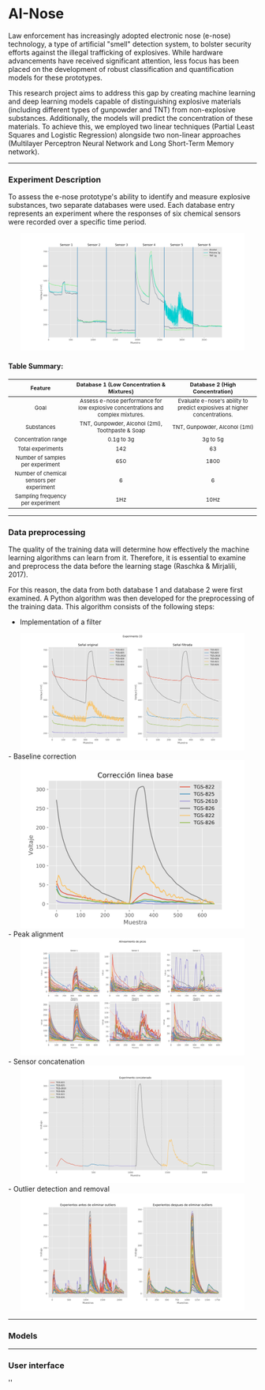 # AI-Nose

Law enforcement has increasingly adopted electronic nose (e-nose) technology, a type of artificial "smell" detection
system, to bolster
security efforts against the illegal trafficking of explosives. While hardware advancements have received significant
attention, less focus has been placed on the development of robust classification and quantification models for these
prototypes.

This research project aims to address this gap by creating machine learning and deep learning models capable of
distinguishing explosive materials (including different types of gunpowder and TNT) from non-explosive substances.
Additionally, the models will predict the concentration of these materials. To achieve this, we
employed two linear techniques (Partial Least Squares and Logistic Regression) alongside two non-linear approaches
(Multilayer Perceptron Neural Network and Long Short-Term Memory network).

---

### Experiment Description

To assess the e-nose prototype's ability to identify and measure explosive substances, two separate databases were used.
Each database entry represents an experiment where the responses of six chemical sensors were recorded over a specific
time period.

<div style="margin: 0 auto; width: fit-content; text-align: center;">
    <img src="Files\Fig0.svg" style="height:20%;width:90%">
</div>

#### Table Summary:
<table style="font-size: 11px;text-align: center">
<thead>
  <tr>
    <th >Feature</th>
    <th >Database 1 (Low Concentration & Mixtures)</th>
    <th >Database 2 (High Concentration)</th>
  </tr>
</thead>
<tbody>
  <tr>
    <td >Goal</td>
    <td >Assess e-nose performance for low explosive concentrations and complex mixtures.</td>
    <td >Evaluate e-nose's ability to predict explosives at higher concentrations.</td>
  </tr>
  <tr>
    <td >Substances</td>
    <td >TNT, Gunpowder, Alcohol (2ml), Toothpaste & Soap</td>
    <td >TNT, Gunpowder, Alcohol (1ml)</td>
  </tr>
  <tr>
    <td >Concentration range</td>
    <td >0.1g to 3g</td>
    <td >3g to 5g</td>
  </tr>
  <tr>
    <td >Total experiments</td>
    <td >142</td>
    <td >63</td>
  </tr>
  <tr>
    <td >Number of samples per experiment</td>
    <td >650</td>
    <td >1800</td>
  </tr>
  <tr>
    <td >Number of chemical sensors per experiment</td>
    <td >6</td>
    <td >6</td>
  </tr>
  <tr>
    <td >Sampling frequency per experiment</td>
    <td >1Hz</td>
    <td >10Hz</td>
  </tr>
  </tbody>
</table>

---

### Data preprocessing 

The quality of the training data will determine how effectively the machine learning algorithms can learn from it. Therefore, it is essential to examine and preprocess the data before the learning stage (Raschka & Mirjalili, 2017).

For this reason, the data from both database 1 and database 2 were first examined. A Python algorithm was then developed for the preprocessing of the training data. This algorithm consists of the following steps:

- Implementation of a filter
<div style="margin: 0 auto; width: fit-content; text-align: center;">
    <img src="Files\Fig1.svg" style="height:20%;width:90%">
</div>
- Baseline correction
<div style="margin: 0 auto; width: fit-content; text-align: center;">
    <img src="Files\Fig2.svg" style="height:20%;width:90%">
</div>
- Peak alignment
<div style="margin: 0 auto; width: fit-content; text-align: center;">
    <img src="Files\Fig3.svg" style="height:20%;width:90%">
</div>
- Sensor concatenation
<div style="margin: 0 auto; width: fit-content; text-align: center;">
    <img src="Files\Fig4.svg" style="height:20%;width:90%">
</div>
- Outlier detection and removal
<div style="margin: 0 auto; width: fit-content; text-align: center;">
    <img src="Files\Fig5.svg" style="height:20%;width:90%">
</div>

---

### Models

---

### User interface
''
